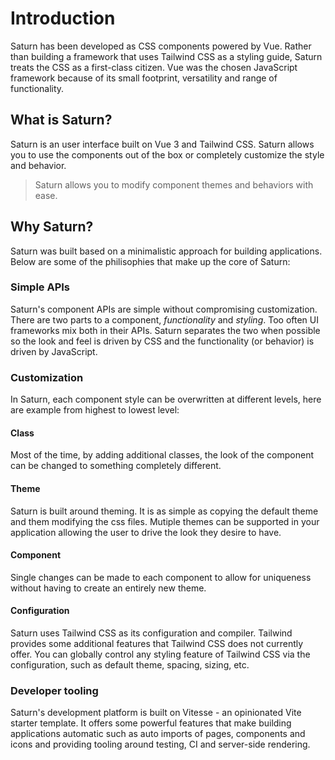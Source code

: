 <div class="h-10" />

# Introduction

Saturn has been developed as CSS components powered by Vue. 
Rather than building a framework that uses Tailwind CSS as a styling guide, Saturn treats
the CSS as a first-class citizen. Vue was the chosen JavaScript framework because of its small footprint, 
versatility and range of functionality.

## What is Saturn?

Saturn is an user interface built on Vue 3 and Tailwind CSS. Saturn allows you to use the components out
of the box or completely customize the style and behavior.

> Saturn allows you to modify component themes and behaviors with ease.

## Why Saturn?

Saturn was built based on a minimalistic approach for building applications. Below are some of the philisophies
that make up the core of Saturn:

### Simple APIs

Saturn's component APIs are simple without compromising customization. There are two parts to a component, 
*functionality* and *styling*. Too often UI frameworks mix both in their APIs. Saturn separates the two
when possible so the look and feel is driven by CSS and the functionality (or behavior) is driven by JavaScript.

### Customization

In Saturn, each component style can be overwritten at different levels, here are example from highest to lowest level:

#### Class

Most of the time, by adding additional classes, the look of the component can be changed to something completely different.

#### Theme

Saturn is built around theming. It is as simple as copying the default theme and them modifying the css files. Mutiple themes
can be supported in your application allowing the user to drive the look they desire to have.

#### Component

Single changes can be made to each component to allow for uniqueness without having to create an entirely new theme. 

#### Configuration

Saturn uses Tailwind CSS as its configuration and compiler. Tailwind provides some additional features that Tailwind CSS
does not currently offer. You can globally control any styling feature of Tailwind CSS via the configuration, such
as default theme, spacing, sizing, etc.

### Developer tooling

Saturn's development platform is built on Vitesse - an opinionated Vite starter template. It offers some
powerful features that make building applications automatic such as auto imports of pages, components and icons
and providing tooling around testing, CI and server-side rendering.

<div class="h-10" />